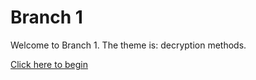 # Branch 1

Welcome to Branch 1. The theme is: decryption methods.

[Click here to begin](https://pleaseenjoy.github.io/branch1)
